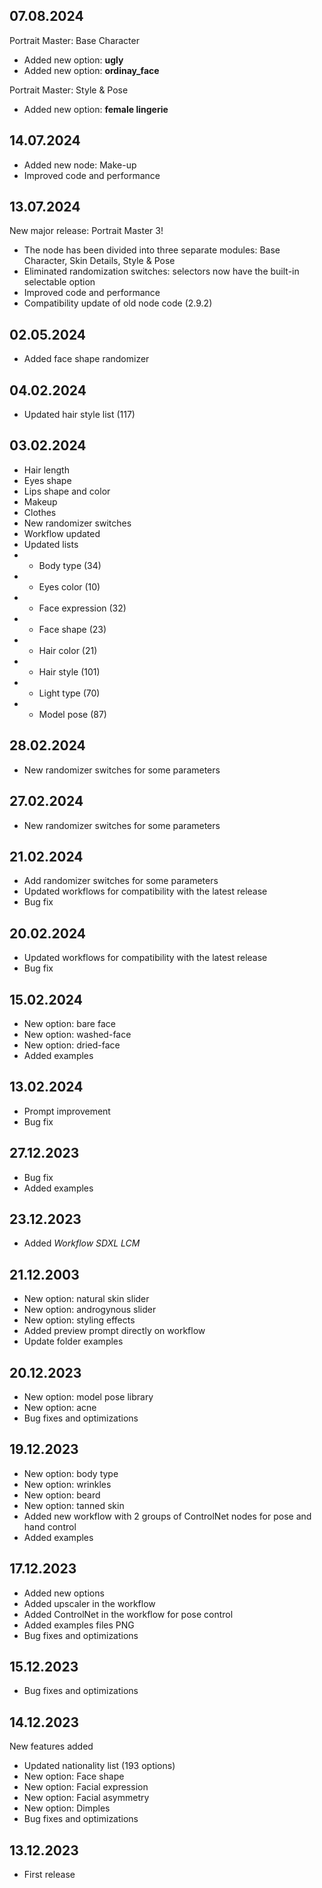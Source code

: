 ## 07.08.2024

Portrait Master: Base Character

- Added new option: __ugly__
- Added new option: __ordinay_face__

Portrait Master: Style & Pose

- Added new option: __female lingerie__

## 14.07.2024

- Added new node: Make-up
- Improved code and performance

## 13.07.2024

New major release: Portrait Master 3!

- The node has been divided into three separate modules: Base Character, Skin Details, Style & Pose
- Eliminated randomization switches: selectors now have the built-in selectable option
- Improved code and performance
- Compatibility update of old node code (2.9.2)

## 02.05.2024

- Added face shape randomizer

## 04.02.2024

- Updated hair style list (117)

## 03.02.2024

- Hair length
- Eyes shape
- Lips shape and color
- Makeup
- Clothes
- New randomizer switches
- Workflow updated
- Updated lists
- - Body type (34)
- - Eyes color (10)
- - Face expression (32)
- - Face shape (23)
- - Hair color (21)
- - Hair style (101)
- - Light type (70)
- - Model pose (87)

## 28.02.2024

- New randomizer switches for some parameters

## 27.02.2024

- New randomizer switches for some parameters

## 21.02.2024

- Add randomizer switches for some parameters
- Updated workflows for compatibility with the latest release
- Bug fix

## 20.02.2024

- Updated workflows for compatibility with the latest release
- Bug fix

## 15.02.2024

- New option: bare face
- New option: washed-face
- New option: dried-face
- Added examples

## 13.02.2024

- Prompt improvement
- Bug fix

## 27.12.2023

- Bug fix
- Added examples

## 23.12.2023

- Added _Workflow SDXL LCM_

## 21.12.2003

- New option: natural skin slider
- New option: androgynous slider
- New option: styling effects
- Added preview prompt directly on workflow
- Update folder examples

## 20.12.2023

- New option: model pose library
- New option: acne
- Bug fixes and optimizations

## 19.12.2023

- New option: body type
- New option: wrinkles
- New option: beard
- New option: tanned skin
- Added new workflow with 2 groups of ControlNet nodes for pose and hand control
- Added examples

## 17.12.2023

- Added new options
- Added upscaler in the workflow
- Added ControlNet in the workflow for pose control
- Added examples files PNG
- Bug fixes and optimizations

## 15.12.2023

- Bug fixes and optimizations

## 14.12.2023

New features added

- Updated nationality list (193 options)
- New option: Face shape
- New option: Facial expression
- New option: Facial asymmetry
- New option: Dimples
- Bug fixes and optimizations

## 13.12.2023

- First release